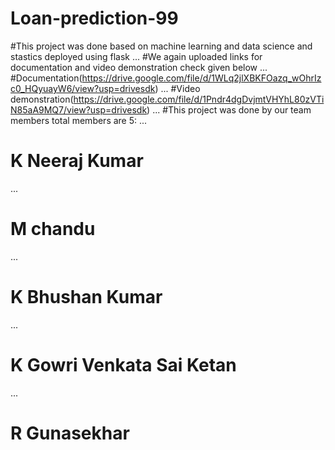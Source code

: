 # Loan-prediction-99
#This project was done based on machine learning and data science and stastics deployed using flask 
...
#We again uploaded links for documentation and video demonstration check given below
...
#Documentation(https://drive.google.com/file/d/1WLq2jlXBKFOazq_wOhrIzc0_HQyuayW6/view?usp=drivesdk)
...
#Video demonstration(https://drive.google.com/file/d/1Pndr4dgDvjmtVHYhL80zVTiN85aA9MQ7/view?usp=drivesdk)
...
#This project was done by our team members
total members are 5:
...
# K Neeraj Kumar
...
# M chandu
...
# K Bhushan Kumar
...
# K Gowri Venkata Sai Ketan
...
# R Gunasekhar

